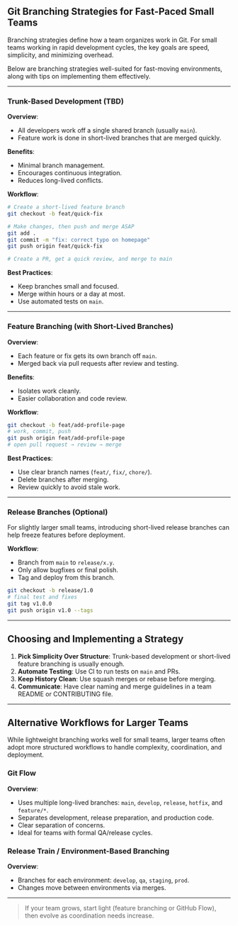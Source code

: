 ## Git Branching Strategies for Fast-Paced Small Teams

Branching strategies define how a team organizes work in Git. For small teams working in rapid development cycles, the key goals are speed, simplicity, and minimizing overhead.

Below are branching strategies well-suited for fast-moving environments, along with tips on implementing them effectively.

---

### Trunk-Based Development (TBD)

**Overview**:
- All developers work off a single shared branch (usually `main`).
- Feature work is done in short-lived branches that are merged quickly.

**Benefits**:
- Minimal branch management.
- Encourages continuous integration.
- Reduces long-lived conflicts.

**Workflow**:
```bash
# Create a short-lived feature branch
git checkout -b feat/quick-fix

# Make changes, then push and merge ASAP
git add .
git commit -m "fix: correct typo on homepage"
git push origin feat/quick-fix

# Create a PR, get a quick review, and merge to main
```

**Best Practices**:
- Keep branches small and focused.
- Merge within hours or a day at most.
- Use automated tests on `main`.

---

### Feature Branching (with Short-Lived Branches)

**Overview**:
- Each feature or fix gets its own branch off `main`.
- Merged back via pull requests after review and testing.

**Benefits**:
- Isolates work cleanly.
- Easier collaboration and code review.

**Workflow**:
```bash
git checkout -b feat/add-profile-page
# work, commit, push
git push origin feat/add-profile-page
# open pull request → review → merge
```

**Best Practices**:
- Use clear branch names (`feat/`, `fix/`, `chore/`).
- Delete branches after merging.
- Review quickly to avoid stale work.

---

### Release Branches (Optional)

For slightly larger small teams, introducing short-lived release branches can help freeze features before deployment.

**Workflow**:
- Branch from `main` to `release/x.y`.
- Only allow bugfixes or final polish.
- Tag and deploy from this branch.

```bash
git checkout -b release/1.0
# final test and fixes
git tag v1.0.0
git push origin v1.0 --tags
```

---

## Choosing and Implementing a Strategy

1. **Pick Simplicity Over Structure**: Trunk-based development or short-lived feature branching is usually enough.
2. **Automate Testing**: Use CI to run tests on `main` and PRs.
3. **Keep History Clean**: Use squash merges or rebase before merging.
4. **Communicate**: Have clear naming and merge guidelines in a team README or CONTRIBUTING file.


---

## Alternative Workflows for Larger Teams

While lightweight branching works well for small teams, larger teams often adopt more structured workflows to handle complexity, coordination, and deployment.

### Git Flow

**Overview**:
- Uses multiple long-lived branches: `main`, `develop`, `release`, `hotfix`, and `feature/*`.
- Separates development, release preparation, and production code.
- Clear separation of concerns.
- Ideal for teams with formal QA/release cycles.


### Release Train / Environment-Based Branching

**Overview**:
- Branches for each environment: `develop`, `qa`, `staging`, `prod`.
- Changes move between environments via merges.

---

> If your team grows, start light (feature branching or GitHub Flow), then evolve as coordination needs increase.

